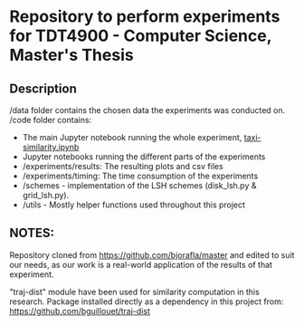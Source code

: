 # Repository to perform experiments for TDT4900 - Computer Science, Master's Thesis
 

## Description
/data folder contains the chosen data the experiments was conducted on.  
/code folder contains:
- The main Jupyter notebook running the whole experiment, [taxi-similarity.ipynb](./code/taxi-similarity.ipynb)
- Jupyter notebooks running the different parts of the experiments 
- /experiments/results: The resulting plots and csv files
- /experiments/timing: The time consumption of the experiments
- /schemes - implementation of the LSH schemes (disk_lsh.py & grid_lsh.py).
- /utils - Mostly helper functions used throughout this project 



## NOTES:

Repository cloned from https://github.com/bjorafla/master and edited to suit our needs, as our work is a real-world application of the results of that experiment.

"traj-dist" module have been used for similarity computation in this research. Package installed directly as a dependency in this project from: https://github.com/bguillouet/traj-dist
